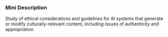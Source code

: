 ### Mini Description

Study of ethical considerations and guidelines for AI systems that generate or modify culturally-relevant content, including issues of authenticity and appropriation
